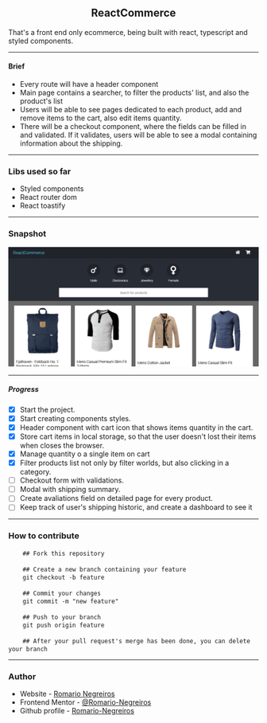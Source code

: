 <h2 style="text-align: center">ReactCommerce</h2>

That's a front end only ecommerce, being built with react, typescript and styled components.

-----------------------------------------------------------------------------------------------------------------------------

#### Brief
* Every route will have a header component
* Main page contains a searcher, to filter the products' list, and also the product's list
* Users will be able to see pages dedicated to each product, add and remove items to the cart, also edit items quantity.
* There will be a checkout component, where the fields can be filled in and validated. If it validates, users will be able to see a modal containing information about the shipping.

-----------------------------------------------------------------------------------------------------------------------------

### Libs used so far
* Styled components
* React router dom
* React toastify

-----------------------------------------------------------------------------------------------------------------------------

### Snapshot
![Snapshot](./src/assets/snapshot.png)

-----------------------------------------------------------------------------------------------------------------------------

##### Progress
- [x] Start the project.
- [x] Start creating components styles.
- [x] Header component with cart icon that shows items quantity in the cart.
- [x] Store cart items in local storage, so that the user doesn't lost their items when closes the browser.
- [x] Manage quantity o a single item on cart
- [x] Filter products list not only by filter worlds, but also clicking in a category.
- [ ] Checkout form with validations.
- [ ] Modal with shipping summary.
- [ ] Create avaliations field on detailed page for every product.
- [ ] Keep track of user's shipping historic, and create a dashboard to see it

-----------------------------------------------------------------------------------------------------------------------------

### How to contribute 

```
    ## Fork this repository

    ## Create a new branch containing your feature
    git checkout -b feature

    ## Commit your changes
    git commit -m "new feature"

    ## Push to your branch
    git push origin feature

    ## After your pull request's merge has been done, you can delete your branch

```

-----------------------------------------------------------------------------------------------------------------------------

### Author

- Website - [Romario Negreiros](https://romario-negreiros.github.io/Romario-frontend/)
- Frontend Mentor - [@Romario-Negreiros](https://www.frontendmentor.io/profile/Romario-Negreiros)
- Github profile - [Romario-Negreiros](https://github.com/Romario-Negreiros)
